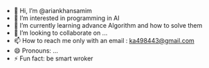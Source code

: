 - 👋 Hi, I’m @ariankhansamim
- 👀 I’m interested in programming in AI 
- 🌱 I’m currently learning advance Algorithm and how to solve them
- 💞️ I’m looking to collaborate on ...
- 📫 How to reach me only with an email : ka498443@gmail.com
- 😄 Pronouns: ...
- ⚡ Fun fact: be smart wroker

<!---
ariankhansamim/ariankhansamim is a ✨ special ✨ repository because its `README.md` (this file) appears on your GitHub profile.
You can click the Preview link to take a look at your changes.
--->
